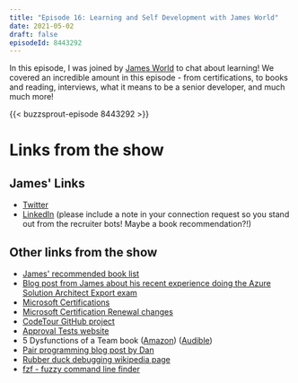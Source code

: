 ```yaml
---
title: "Episode 16: Learning and Self Development with James World"
date: 2021-05-02
draft: false
episodeId: 8443292
---
```


In this episode, I was joined by [James World](https://twitter.com/jamesw0rld) to chat about learning! We covered an incredible amount in this episode - from certifications, to books and reading, interviews, what it means to be a senior developer, and much much more!

{{< buzzsprout-episode 8443292 >}}

# Links from the show

## James' Links

* [Twitter](https://twitter.com/jamesw0rld)
* [LinkedIn](https://linkd.in/james-world) (please include a note in your connection request so you stand out from the recruiter bots! Maybe a book recommendation?!)

## Other links from the show

* [James' recommended book list](https://www.amazon.co.uk/hz/wishlist/ls/318QGVZD245I?ref_=wl_share)
* [Blog post from James about his recent experience doing the Azure Solution Architect Export exam](https://www.linkedin.com/pulse/getting-microsoft-azure-solution-architect-expert-james-world)
* [Microsoft Certifications](https://docs.microsoft.com/en-us/learn/certifications/)
* [Microsoft Certification Renewal changes](https://docs.microsoft.com/en-us/learn/certifications/renew-your-microsoft-certification)
* [CodeTour GitHub project](https://github.com/microsoft/codetour)
* [Approval Tests website](https://approvaltests.com/)
* 5 Dysfunctions of a Team book ([Amazon](https://www.amazon.co.uk/Five-Dysfunctions-Team-Leadership-Lencioni/dp/0787960756)) ([Audible](https://www.audible.co.uk/pd/The-Five-Dysfunctions-of-a-Team-Audiobook/B004EXKC5M))
* [Pair programming blog post by Dan](https://www.danclarke.com/2020-pair-programming)
* [Rubber duck debugging wikipedia page](https://en.wikipedia.org/wiki/Rubber_duck_debugging)
* [fzf - fuzzy command line finder](https://github.com/junegunn/fzf)
